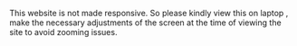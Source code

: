 This website is not made responsive. So please kindly view this on laptop , make the necessary adjustments of the screen at the time of viewing the site to avoid zooming issues.
